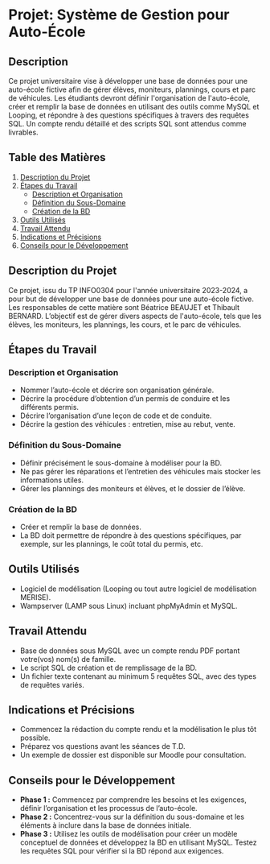 # Projet: Système de Gestion pour Auto-École

## Description

Ce projet universitaire vise à développer une base de données pour une auto-école fictive afin de gérer élèves, moniteurs, plannings, cours et parc de véhicules. Les étudiants devront définir l'organisation de l'auto-école, créer et remplir la base de données en utilisant des outils comme MySQL et Looping, et répondre à des questions spécifiques à travers des requêtes SQL. Un compte rendu détaillé et des scripts SQL sont attendus comme livrables.

## Table des Matières
1. [Description du Projet](#description-du-projet)
2. [Étapes du Travail](#étapes-du-travail)
   - [Description et Organisation](#description-et-organisation)
   - [Définition du Sous-Domaine](#définition-du-sous-domaine)
   - [Création de la BD](#création-de-la-bd)
3. [Outils Utilisés](#outils-utilisés)
4. [Travail Attendu](#travail-attendu)
5. [Indications et Précisions](#indications-et-précisions)
6. [Conseils pour le Développement](#conseils-pour-le-développement)

## Description du Projet
Ce projet, issu du TP INFO0304 pour l'année universitaire 2023-2024, a pour but de développer une base de données pour une auto-école fictive. Les responsables de cette matière sont Béatrice BEAUJET et Thibault BERNARD. L’objectif est de gérer divers aspects de l'auto-école, tels que les élèves, les moniteurs, les plannings, les cours, et le parc de véhicules.

## Étapes du Travail
### Description et Organisation
- Nommer l’auto-école et décrire son organisation générale.
- Décrire la procédure d’obtention d’un permis de conduire et les différents permis.
- Décrire l’organisation d’une leçon de code et de conduite.
- Décrire la gestion des véhicules : entretien, mise au rebut, vente.

### Définition du Sous-Domaine
- Définir précisément le sous-domaine à modéliser pour la BD.
- Ne pas gérer les réparations et l’entretien des véhicules mais stocker les informations utiles.
- Gérer les plannings des moniteurs et élèves, et le dossier de l’élève.

### Création de la BD
- Créer et remplir la base de données.
- La BD doit permettre de répondre à des questions spécifiques, par exemple, sur les plannings, le coût total du permis, etc.

## Outils Utilisés
- Logiciel de modélisation (Looping ou tout autre logiciel de modélisation MERISE).
- Wampserver (LAMP sous Linux) incluant phpMyAdmin et MySQL.

## Travail Attendu
- Base de données sous MySQL avec un compte rendu PDF portant votre(vos) nom(s) de famille.
- Le script SQL de création et de remplissage de la BD.
- Un fichier texte contenant au minimum 5 requêtes SQL, avec des types de requêtes variés.

## Indications et Précisions
- Commencez la rédaction du compte rendu et la modélisation le plus tôt possible.
- Préparez vos questions avant les séances de T.D.
- Un exemple de dossier est disponible sur Moodle pour consultation.

## Conseils pour le Développement
- **Phase 1 :** Commencez par comprendre les besoins et les exigences, définir l’organisation et les processus de l’auto-école.
- **Phase 2 :** Concentrez-vous sur la définition du sous-domaine et les éléments à inclure dans la base de données initiale.
- **Phase 3 :** Utilisez les outils de modélisation pour créer un modèle conceptuel de données et développez la BD en utilisant MySQL. Testez les requêtes SQL pour vérifier si la BD répond aux exigences.
 
